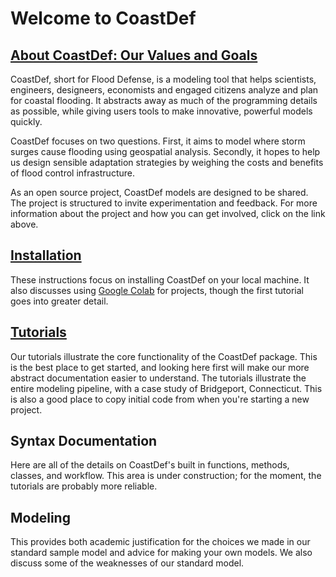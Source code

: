 # Welcome to CoastDef

## [About CoastDef: Our Values and Goals](about.md)

CoastDef, short for Flood Defense, is a modeling tool that helps scientists, engineers, designeers, economists and engaged citizens analyze and plan for coastal flooding. It abstracts away as much of the programming details as possible, while giving users tools to make innovative, powerful models quickly.

CoastDef focuses on two questions. First, it aims to model where storm surges cause flooding using geospatial analysis. Secondly, it hopes to help us design sensible adaptation strategies by weighing the costs and benefits of flood control infrastructure.

As an open source project, CoastDef models are designed to be shared. The project is structured to invite experimentation and feedback. For more information about the project and how you can get involved, click on the link above.

## [Installation](install.md)

These instructions focus on installing CoastDef on your local machine. It also discusses using [Google Colab](https://colab.research.google.com/notebooks/welcome.ipynb) for projects, though the first tutorial goes into greater detail.

## [Tutorials](tutorials.md)

Our tutorials illustrate the core functionality of the CoastDef package. This is the best place to get started, and looking here first will make our more abstract documentation easier to understand. The tutorials illustrate the entire modeling pipeline, with a case study of Bridgeport, Connecticut. This is also a good place to copy initial code from when you're starting a new project.

## Syntax Documentation

Here are all of the details on CoastDef's built in functions, methods, classes, and workflow. This area is under construction; for the moment, the tutorials are probably more reliable.

## Modeling

This provides both academic justification for the choices we made in our standard sample model and advice for making your own models. We also discuss some of the weaknesses of our standard model.
